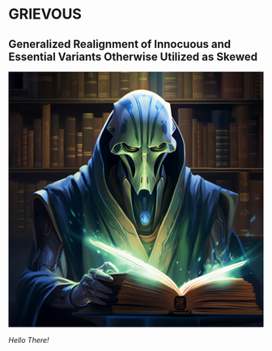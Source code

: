 # GRIEVOUS

## Generalized Realignment of Innocuous and Essential Variants Otherwise Utilized as Skewed

![TheGeneral](./imgs/GRIEVOUS.png)

*Hello There!* 
